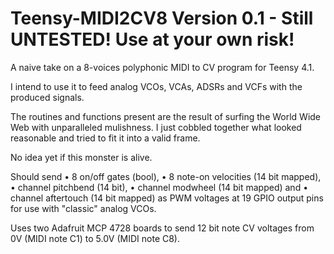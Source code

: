 # Teensy-MIDI2CV8 Version 0.1 - Still UNTESTED! Use at your own risk!
A naive take on a 8-voices polyphonic MIDI to CV program for Teensy 4.1. 

I intend to use it to feed analog VCOs, VCAs, ADSRs and VCFs with the produced signals.

The routines and functions present are the result of surfing the World Wide Web with unparalleled mulishness. I just cobbled together what looked reasonable and tried to fit it into a valid frame.

No idea yet if this monster is alive.

Should send
• 8 on/off gates (bool), 
• 8 note-on velocities (14 bit mapped), 
• channel pitchbend (14 bit), 
• channel modwheel (14 bit mapped) and 
• channel aftertouch (14 bit mapped) 
as PWM voltages at 19 GPIO output pins for use with "classic" analog VCOs. 

Uses two Adafruit MCP 4728 boards to send 12 bit note CV voltages from 0V (MIDI note C1) to 5.0V (MIDI note C8).
